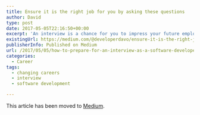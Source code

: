 ```yaml
---
title: Ensure it is the right job for you by asking these questions
author: David
type: post
date: 2017-05-05T22:16:50+00:00
excerpt: 'An interview is a chance for you to impress your future employers as a software developer but it is also a chance for them to impress you. '
existingUrl: https://medium.com/@developerdavo/ensure-it-is-the-right-job-for-you-by-asking-these-questions-e68dcf3d1bd4
publisherInfo: Published on Medium
url: /2017/05/05/how-to-prepare-for-an-interview-as-a-software-developer-part-ii
categories:
  - Career
tags:
  - changing careers
  - interview
  - software development

---
```

This article has been moved to [Medium](https://medium.com/@developerdavo/ensure-it-is-the-right-job-for-you-by-asking-these-questions-e68dcf3d1bd4).
